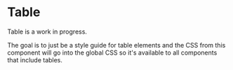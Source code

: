 <!-- This is the general documentation layout. Add or remove any sections as needed, but try to stay consistent across components. -->
# Table

Table is a work in progress. 

The goal is to just be a style guide for table elements and the CSS from this component will go into the global CSS so it's available to all components that include tables.
